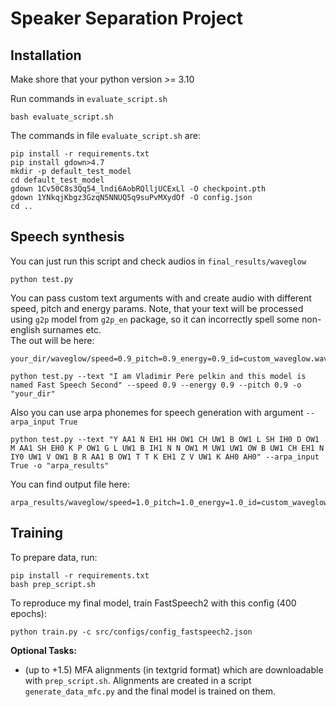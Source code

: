 # Speaker Separation Project 

## Installation

Make shore that your python version >= 3.10

Run commands in `evaluate_script.sh`
```shell 
bash evaluate_script.sh
```
The commands in file `evaluate_script.sh` are: 
```shell
pip install -r requirements.txt
pip install gdown>4.7
mkdir -p default_test_model
cd default_test_model
gdown 1Cv50C8s3Qq54_lndi6AobRQlljUCExLl -O checkpoint.pth
gdown 1YNkqjKbgz3GzqN5NNUQ5q9suPvMXydOf -O config.json
cd ..
```

## Speech synthesis

You can just run this script and check audios in `final_results/waveglow`
```shell
python test.py
```
You can pass custom text arguments with and create audio with different speed, pitch and energy params. 
Note, that your text will be processed using `g2p` model from `g2p_en` package, so it can incorrectly spell
some non-english surnames etc.  
The out will be here: 
```
your_dir/waveglow/speed=0.9_pitch=0.9_energy=0.9_id=custom_waveglow.wav
```
```shell
python test.py --text "I am Vladimir Pere pelkin and this model is named Fast Speech Second" --speed 0.9 --energy 0.9 --pitch 0.9 -o "your_dir"
```

Also you can use arpa phonemes for speech generation with argument `--arpa_input True`
```shell
python test.py --text "Y AA1 N EH1 HH OW1 CH UW1 B OW1 L SH IH0 D OW1 M AA1 SH EH0 K P OW1 G L UW1 B IH1 N N OW1 M UW1 UW1 OW B UW1 CH EH1 N IY0 UW1 V OW1 B R AA1 B OW1 T T K EH1 Z V UW1 K AH0 AH0" --arpa_input True -o "arpa_results"
```
You can find output file here: 
```angular2html
arpa_results/waveglow/speed=1.0_pitch=1.0_energy=1.0_id=custom_waveglow.wav
```

## Training
To prepare data, run: 
```shell
pip install -r requirements.txt
bash prep_script.sh
```

To reproduce my final model, train FastSpeech2 with this config (400 epochs): 
```shell
python train.py -c src/configs/config_fastspeech2.json
```

**Optional Tasks:**

- (up to +1.5) MFA alignments (in textgrid format) which are downloadable with `prep_script.sh`.
Alignments are created in a script `generate_data_mfc.py` and the final model
is trained on them. 